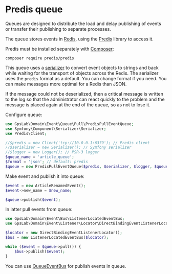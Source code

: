 Predis queue
============

Queues are designed to distribute the load and delay publishing of events or transfer their publishing to separate
processes.

The queue stores events in [Redis](https://redis.io/), using the [Predis](https://github.com/nrk/predis) library to
access it.

Predis must be installed separately with [Composer](http://packagist.org):

```
composer require predis/predis
```

This queue uses a [serializer](https://symfony.com/doc/current/components/serializer.html) to convert event objects
to strings and back while waiting for the transport of objects across the Redis. The serializer uses the `predis`
format as a default. You can change format if you need. You can make messages more optimal for a Redis than JSON.

If the message could not be deserialized, then a critical message is written to the log so that the administrator can
react quickly to the problem and the message is placed again at the end of the queue, so as not to lose it.

Configure queue:

```php
use GpsLab\Domain\Event\Queue\Pull\PredisPullEventQueue;
use Symfony\Component\Serializer\Serializer;
use Predis\Client;

//$predis = new Client('tcp://10.0.0.1:6379'); // Predis client
//$serializer = new Serializer(); // Symfony serializer
//$logger = new Logger(); // PSR-3 logger
$queue_name = 'article_queue';
$format = 'json'; // default: predis
$queue = new PredisPullEventQueue($predis, $serializer, $logger, $queue_name, $format);
```

Make event and publish it into queue:

```php
$event = new ArticleRenamedEvent();
$event->new_name = $new_name;

$queue->publish($event);
```

In latter pull events from queue:

```php
use GpsLab\Domain\Event\Bus\ListenerLocatedEventBus;
use GpsLab\Domain\Event\Listener\Locator\DirectBindingEventListenerLocator;

$locator = new DirectBindingEventListenerLocator();
$bus = new ListenerLocatedEventBus($locator);

while ($event = $queue->pull()) {
    $bus->publish($event);
}
```

You can use [QueueEventBus](../bus.md) for publish events in queue.
